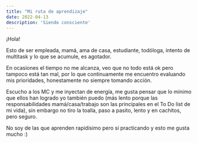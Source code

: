 ```yaml
---
title: "Mi ruta de aprendizaje"
date: 2022-04-13
description: 'Siendo consciente'
---
```


¡Hola!

Esto de ser empleada, mamá, ama de casa, estudiante, todóloga, intento de multitask y lo que se acumule, es agotador.

En ocasiones el tiempo no me alcanza, veo que no todo está ok pero tampoco está tan mal, por lo que continuamente me encuentro evaluando mis prioridades, honestamente no siempre tomando acción.

Escucho a los MC y me inyectan de energía, me gusta pensar que lo mínimo que ellos han logrado yo también puedo (más lento porque las responsabilidades mamá/casa/trabajo son las principales en el To Do list de mi vida), sin embargo no tiro la toalla, paso a pasito, lento y en cachitos, pero seguro.

No soy de las que aprenden rapidísimo pero sí practicando y esto me gusta mucho :) 
